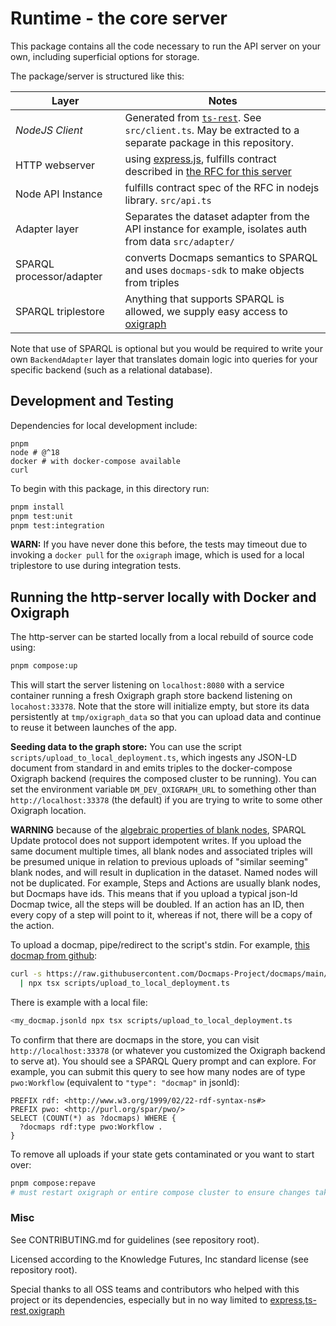 # Runtime - the core server

This package contains all the code necessary to run the API server on your own, including superficial options for storage.

The package/server is structured like this:

| Layer | Notes |
| - | - |
| _NodeJS Client_ | Generated from [`ts-rest`](https://ts-rest.com/). See `src/client.ts`. May be extracted to a separate package in this repository. |
| HTTP webserver | using [express.js](https://expressjs.com/), fulfills contract described in [the RFC for this server](https://github.com/Docmaps-Project/rfcs/blob/ships/1/APIProtocol/proposals/001_interop.md) |
| Node API Instance | fulfills contract spec of the RFC in nodejs library. `src/api.ts` |
| Adapter layer | Separates the dataset adapter from the API instance for example, isolates auth from data `src/adapter/` |
| SPARQL processor/adapter | converts Docmaps semantics to SPARQL and uses `docmaps-sdk` to make objects from triples | 
| SPARQL triplestore | Anything that supports SPARQL is allowed, we supply easy access to [oxigraph](https://github.com/oxigraph/oxigraph) |

Note that use of SPARQL is optional but you would be required to write your own `BackendAdapter` layer that translates
domain logic into queries for your specific backend (such as a relational database).

## Development and Testing

Dependencies for local development include:

```
pnpm
node # @^18
docker # with docker-compose available
curl
```

To begin with this package, in this directory run:

```bash
pnpm install
pnpm test:unit
pnpm test:integration
```

**WARN:** If you have never done this before, the tests may timeout due to invoking a `docker pull` for the `oxigraph` image, which
is used for a local triplestore to use during integration tests.

## Running the http-server locally with Docker and Oxigraph

The http-server can be started locally from a local rebuild of source code using:

```bash
pnpm compose:up
```

This will start the server listening on `localhost:8080` with a service container
running a fresh Oxigraph graph store backend listening on `locahost:33378`. Note
that the store will initialize empty, but store its data persistently at `tmp/oxigraph_data`
so that you can upload data and continue to reuse it between launches of the app.

**Seeding data to the graph store:** You can use the script `scripts/upload_to_local_deployment.ts`,
which ingests any JSON-LD document from standard in and emits triples to the docker-compose
Oxigraph backend (requires the composed cluster to be running). You can set the environment variable
`DM_DEV_OXIGRAPH_URL` to something other than `http://localhost:33378` (the default) if you are trying
to write to some other Oxigraph location.

**WARNING** because of the [algebraic properties of blank nodes](https://docmaps.knowledgefutures.org/pub/eqb8u4v0/release/2),
SPARQL Update protocol does not support idempotent writes. If you upload the same document multiple times,
all blank nodes and associated triples will be presumed unique in relation to previous uploads
of "similar seeming" blank nodes, and will result in duplication in the dataset. Named nodes will
not be duplicated. For example, Steps and Actions are usually blank nodes, but Docmaps have ids.
This means that if you upload a typical json-ld Docmap twice, all the steps will be doubled. If an
action has an ID, then every copy of a step will point to it, whereas if not, there will be a copy
of the action.

To upload a docmap, pipe/redirect to the script's stdin. For example, [this docmap from github](https://raw.githubusercontent.com/Docmaps-Project/docmaps/main/examples/docmaps-example-elife-02.jsonld):

```bash
curl -s https://raw.githubusercontent.com/Docmaps-Project/docmaps/main/examples/docmaps-example-elife-02.jsonld \
  | npx tsx scripts/upload_to_local_deployment.ts
```

There is example with a local file:

```bash
<my_docmap.jsonld npx tsx scripts/upload_to_local_deployment.ts
```

To confirm that there are docmaps in the store, you can visit `http://localhost:33378` (or whatever you customized
the Oxigraph backend to serve at). You should see a SPARQL Query prompt and can explore. For example,
you can submit this query to see how many nodes are of type `pwo:Workflow` (equivalent to `"type": "docmap"` in jsonld):

```sparql
PREFIX rdf: <http://www.w3.org/1999/02/22-rdf-syntax-ns#>
PREFIX pwo: <http://purl.org/spar/pwo/>
SELECT (COUNT(*) as ?docmaps) WHERE {
  ?docmaps rdf:type pwo:Workflow .
}
```

To remove all uploads if your state gets contaminated or you want to start over:

```bash
pnpm compose:repave
# must restart oxigraph or entire compose cluster to ensure changes take effect
```

### Misc

See CONTRIBUTING.md for guidelines (see repository root).

Licensed according to the Knowledge Futures, Inc standard license (see repository root).

Special thanks to all OSS teams and contributors who helped with this project or its dependencies,
especially but in no way limited to [express](https://expressjs.com/),[ts-rest](https://ts-rest.com/),[oxigraph](https://github.com/oxigraph/oxigraph)

